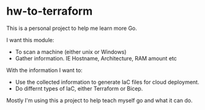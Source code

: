 # hw-to-terraform

This is a personal project to help me learn more Go. 

I want this module:
- To scan a machine (either unix or Windows) 
- Gather information. IE Hostname, Architecture, RAM amount etc

With the information I want to:
- Use the collected information to generate IaC files for cloud deployment. 
- Do differnt types of IaC, either Terraform or Bicep. 

Mostly I'm using this a project to help teach myself go and what it can do. 
